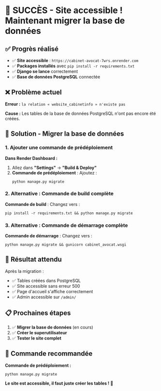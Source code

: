 # 🎉 SUCCÈS - Site accessible ! Maintenant migrer la base de données

## ✅ Progrès réalisé
- ✅ **Site accessible** : `https://cabinet-avocat-7wrs.onrender.com`
- ✅ **Packages installés** avec `pip install -r requirements.txt`
- ✅ **Django se lance** correctement
- ✅ **Base de données PostgreSQL** connectée

## ❌ Problème actuel
**Erreur :** `la relation « website_cabinetinfo » n'existe pas`

**Cause :** Les tables de la base de données PostgreSQL n'ont pas encore été créées.

## 🔧 Solution - Migrer la base de données

### 1. Ajouter une commande de prédéploiement
**Dans Render Dashboard :**
1. Allez dans **"Settings"** → **"Build & Deploy"**
2. **Commande de prédéploiement** : Ajoutez :
   ```
   python manage.py migrate
   ```

### 2. Alternative : Commande de build complète
**Commande de build** : Changez vers :
   ```
   pip install -r requirements.txt && python manage.py migrate
   ```

### 3. Alternative : Commande de démarrage complète
**Commande de démarrage** : Changez vers :
   ```
   python manage.py migrate && gunicorn cabinet_avocat.wsgi
   ```

## 🎯 Résultat attendu
Après la migration :
- ✅ Tables créées dans PostgreSQL
- ✅ Site accessible sans erreur 500
- ✅ Page d'accueil s'affiche correctement
- ✅ Admin accessible sur `/admin/`

## 📋 Prochaines étapes
1. ✅ **Migrer la base de données** (en cours)
2. ✅ **Créer le superutilisateur** 
3. ✅ **Tester le site complet**

## 🚀 Commande recommandée
**Commande de prédéploiement :**
```
python manage.py migrate
```

**Le site est accessible, il faut juste créer les tables !** 🎯
